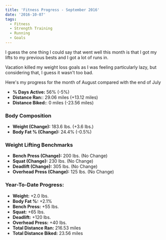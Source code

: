 ```yaml
---
title: 'Fitness Progress - September 2016'
date: '2016-10-07'
tags:
  - Fitness
  - Strength Training
  - Running
  - Goals
---
```


I guess the one thing I could say that went well this month is that I got my lifts to my previous bests and I got a lot of runs in.
<!-- excerpt -->

Vacation killed my weight loss goals as I was feeling particularly lazy, but considering that, I guess it wasn't too bad.

Here's my progress for the month of August compared with the end of July

-   **% Days Active:** 56% (-5%)
-   **Distance Ran:**: 29.06 miles (+13.12 miles)
-   **Distance Biked:**: 0 miles (-23.56 miles)

### Body Composition

-   **Weight (Change):** 183.6 lbs. (+3.6 lbs.)
-   **Body Fat % (Change):** 24.4% (-0.5%)

### Weight Lifting Benchmarks

-   **Bench Press (Change):** 200 lbs. (No Change)
-   **Squat (Change):** 230 lbs. (No Change)
-   **Deadlift (Change):** 305 lbs. (No Change)
-   **Overhead Press (Change):** 125 lbs. (No Change)

### Year-To-Date Progress:

-   **Weight:** +2.0 lbs.
-   **Body Fat %:** +2.1%
-   **Bench Press:** +55 lbs.
-   **Squat:** +65 lbs.
-   **Deadlift:** +120 lbs.
-   **Overhead Press:** +40 lbs.
-   **Total Distance Ran:** 216.53 miles
-   **Total Distance Biked:** 23.56 miles
